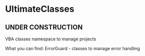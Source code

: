 # UltimateClasses

## UNDER CONSTRUCTION

VBA classes namespace to manage projects 

What you can find:
ErrorGuard - classes to manage error handling
